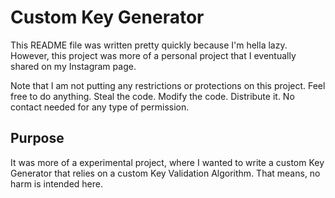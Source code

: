 # Custom Key Generator
This README file was written pretty quickly because I'm hella lazy. However, this project was more of a personal project that I eventually shared on my Instagram page.

Note that I am not putting any restrictions or protections on this project. Feel free to do anything. Steal the code. Modify the code. Distribute it. No contact needed for any type of permission.

## Purpose
It was more of a experimental project, where I wanted to write a custom Key Generator that relies on a custom Key Validation Algorithm. That means, no harm is intended here.
